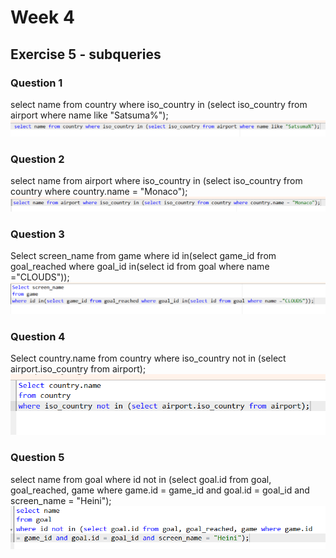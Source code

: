 # Week 4
## Exercise 5 - subqueries
### Question 1
select name from country where iso_country in (select iso_country from airport where name like "Satsuma%");
![screenshot](Screenshot-Q-1.png)

### Question 2
select name from airport where iso_country in (select iso_country from country where country.name = "Monaco");
![screenshot](Screenshot-Q-2.png)

### Question 3
Select screen_name from game where id in(select game_id from goal_reached where goal_id in(select id from goal where name ="CLOUDS"));
![screenshot](Screenshot-Q-3.png)

### Question 4
 Select country.name from country where iso_country not in (select airport.iso_country from airport);
 ![screenshot](Screenshot-Q-4.png)
 
### Question 5
select name from goal where id not in (select goal.id from goal, goal_reached, game where game.id = game_id and goal.id = goal_id and screen_name = "Heini");
![screenshot](Screenshot-Q-5.png)